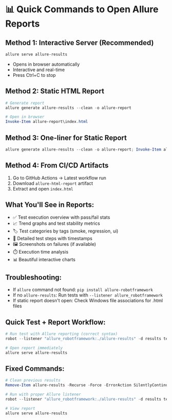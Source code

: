 # 📊 Quick Commands to Open Allure Reports

## **Method 1: Interactive Server (Recommended)**
```powershell
allure serve allure-results
```
- Opens in browser automatically
- Interactive and real-time
- Press Ctrl+C to stop

## **Method 2: Static HTML Report**
```powershell
# Generate report
allure generate allure-results --clean -o allure-report

# Open in browser
Invoke-Item allure-report\index.html
```

## **Method 3: One-liner for Static Report**
```powershell
allure generate allure-results --clean -o allure-report; Invoke-Item allure-report\index.html
```

## **Method 4: From CI/CD Artifacts**
1. Go to GitHub Actions → Latest workflow run
2. Download `allure-html-report` artifact
3. Extract and open `index.html`

## **What You'll See in Reports:**
- ✅ Test execution overview with pass/fail stats
- 📈 Trend graphs and test stability metrics  
- 🏷️ Test categories by tags (smoke, regression, ui)
- 📝 Detailed test steps with timestamps
- 🖼️ Screenshots on failures (if available)
- ⏱️ Execution time analysis
- 📊 Beautiful interactive charts

## **Troubleshooting:**
- If `allure` command not found: `pip install allure-robotframework`
- If no `allure-results`: Run tests with `--listener allure_robotframework`
- If static report doesn't open: Check Windows file associations for .html files

## **Quick Test + Report Workflow:**
```powershell
# Run test with Allure reporting (correct syntax)
robot --listener "allure_robotframework:./allure-results" -d results tests/ui

# Open report immediately  
allure serve allure-results
```

## **Fixed Commands:**
```powershell
# Clean previous results
Remove-Item allure-results -Recurse -Force -ErrorAction SilentlyContinue

# Run with proper Allure listener
robot --listener "allure_robotframework:./allure-results" -d results tests/ui

# View report
allure serve allure-results
```
